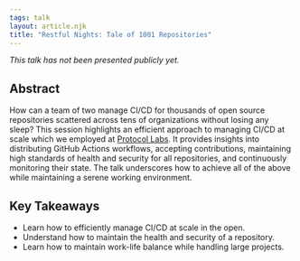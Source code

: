 ```yaml
---
tags: talk
layout: article.njk
title: "Restful Nights: Tale of 1001 Repositories"
---
```


*This talk has not been presented publicly yet.*

## Abstract

How can a team of two manage CI/CD for thousands of open source repositories scattered across tens of organizations without losing any sleep? This session highlights an efficient approach to managing CI/CD at scale which we employed at [Protocol Labs](https://github.com/protocol/.github).  It provides insights into distributing GitHub Actions workflows, accepting contributions, maintaining high standards of health and security for all repositories, and continuously monitoring their state. The talk underscores how to achieve all of the above while maintaining a serene working environment.

## Key Takeaways

- Learn how to efficiently manage CI/CD at scale in the open.
- Understand how to maintain the health and security of a repository.
- Learn how to maintain work-life balance while handling large projects.
